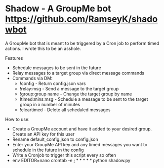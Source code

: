 Shadow - A GroupMe bot
https://github.com/RamseyK/shadowbot
=======

A GroupMe bot that is meant to be triggered by a Cron job to perform timed actions.
I wrote this to be an asshole.

Features
* Schedule messages to be sent in the future
* Relay messages to a target group via direct message commands
* Commands via DM:
  * !config - Return config.json vars
  * !relay:msg - Send a message to the target group
  * !group:group name - Change the target group by name
  * !timed:mins:msg - Schedule a message to be sent to the target group in x number of minutes
  * !cleartimed - Delete all scheduled messages


How to use:
* Create a GroupMe account and have it added to your desired group. Create an API key for this user
* Rename default_config.json to config.json
* Enter your GroupMe API key and any timed messages you want to schedule in the future in the config
* Write a Cronjob to trigger this script every so often
* env EDITOR=nano crontab -e ; * * * * * python shadow.py

